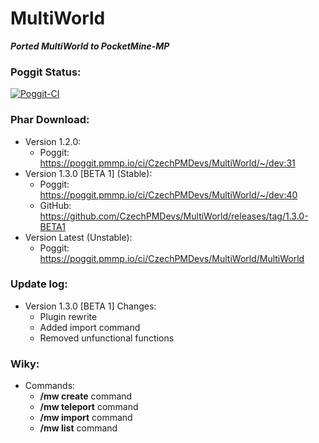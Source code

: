 # MultiWorld

_**Ported MultiWorld to PocketMine-MP**_

### Poggit Status:
[![Poggit-CI](https://poggit.pmmp.io/ci.badge/dktapps/ClientConsole/ClientConsole)](https://poggit.pmmp.io/ci/dktapps/ClientConsole/ClientConsole)

### Phar Download:
  - Version 1.2.0:
    - Poggit: https://poggit.pmmp.io/ci/CzechPMDevs/MultiWorld/~/dev:31
  - Version 1.3.0 [BETA 1] (Stable):
    - Poggit: https://poggit.pmmp.io/ci/CzechPMDevs/MultiWorld/~/dev:40
    - GitHub: https://github.com/CzechPMDevs/MultiWorld/releases/tag/1.3.0-BETA1
  - Version Latest (Unstable):
    - Poggit: https://poggit.pmmp.io/ci/CzechPMDevs/MultiWorld/MultiWorld
    
### Update log:

- Version 1.3.0 [BETA 1] Changes:
  - Plugin rewrite
  - Added import command
  - Removed unfunctional functions
  
### Wiky:

- Commands:
  - **/mw create** command
  - **/mw teleport** command
  - **/mw import** command
  - **/mw list** command
